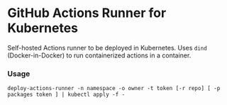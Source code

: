 # GitHub Actions Runner for Kubernetes

Self-hosted Actions runner to be deployed in Kubernetes. Uses `dind`
(Docker-in-Docker) to run containerized actions in a container.

### Usage

```
deploy-actions-runner -n namespace -o owner -t token [-r repo] [ -p packages token ] | kubectl apply -f -

```


